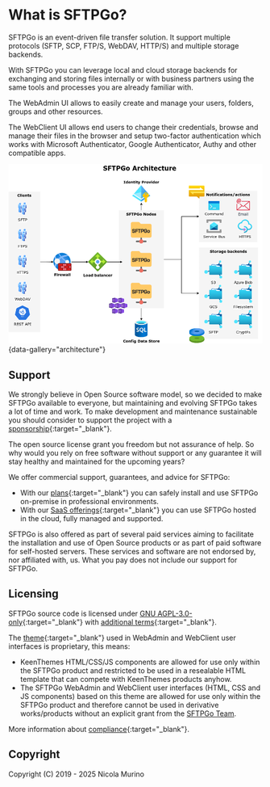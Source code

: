 # What is SFTPGo?

SFTPGo is an event-driven file transfer solution. It support multiple protocols (SFTP, SCP, FTP/S, WebDAV, HTTP/S) and multiple storage backends.

With SFTPGo you can leverage local and cloud storage backends for exchanging and storing files internally or with business partners using the same tools and processes you are already familiar with.

The WebAdmin UI allows to easily create and manage your users, folders, groups and other resources.

The WebClient UI allows end users to change their credentials, browse and manage their files in the browser and setup two-factor authentication which works with Microsoft Authenticator, Google Authenticator, Authy and other compatible apps.

![Architectural overview](assets/img/sftpgo%20architecture.png){data-gallery="architecture"}

## Support

We strongly believe in Open Source software model, so we decided to make SFTPGo available to everyone, but maintaining and evolving SFTPGo takes a lot of time and work. To make development and maintenance sustainable you should consider to support the project with a [sponsorship](https://github.com/sponsors/drakkan){:target="_blank"}.

The open source license grant you freedom but not assurance of help. So why would you rely on free software without support or any guarantee it will stay healthy and maintained for the upcoming years?

We offer commercial support, guarantees, and advice for SFTPGo:

- With our [plans](https://sftpgo.com/plans){:target="_blank"} you can safely install and use SFTPGo on-premise in professional environments.
- With our [SaaS offerings](https://sftpgo.com/saas){:target="_blank"} you can use SFTPGo hosted in the cloud, fully managed and supported.

SFTPGo is also offered as part of several paid services aiming to facilitate the installation and use of Open Source products or as part of paid software for self-hosted servers.
These services and software are not endorsed by, nor affiliated with, us. What you pay does not include our support for SFTPGo.

## Licensing

SFTPGo source code is licensed under [GNU AGPL-3.0-only](https://www.gnu.org/licenses/agpl-3.0.en.html){:target="_blank"} with [additional terms](https://github.com/drakkan/sftpgo/blob/main/NOTICE){:target="_blank"}.

The [theme](https://keenthemes.com/products/templates-mega-bundle){:target="_blank"} used in WebAdmin and WebClient user interfaces is proprietary, this means:

- KeenThemes HTML/CSS/JS components are allowed for use only within the SFTPGo product and restricted to be used in a resealable HTML template that can compete with KeenThemes products anyhow.
- The SFTPGo WebAdmin and WebClient user interfaces (HTML, CSS and JS components) based on this theme are allowed for use only within the SFTPGo product and therefore cannot be used in derivative works/products without an explicit grant from the [SFTPGo Team](mailto:support@sftpgo.com).

More information about [compliance](https://sftpgo.com/compliance.html){:target="_blank"}.

## Copyright

Copyright (C) 2019 - 2025 Nicola Murino
